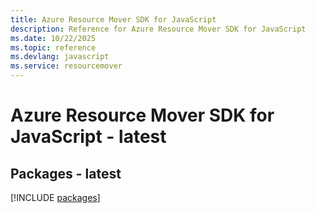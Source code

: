 ```yaml
---
title: Azure Resource Mover SDK for JavaScript
description: Reference for Azure Resource Mover SDK for JavaScript
ms.date: 10/22/2025
ms.topic: reference
ms.devlang: javascript
ms.service: resourcemover
---
```

# Azure Resource Mover SDK for JavaScript - latest
## Packages - latest
[!INCLUDE [packages](resource-mover-index.md)]
